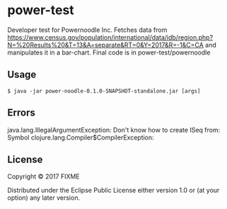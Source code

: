 # power-test

Developer test for Powernoodle Inc. Fetches data from https://www.census.gov/population/international/data/idb/region.php?N=%20Results%20&T=13&A=separate&RT=0&Y=2017&R=-1&C=CA and manipulates it in a bar-chart. Final code is in power-test/powernoodle

## Usage

    $ java -jar power-noodle-0.1.0-SNAPSHOT-standalone.jar [args]

## Errors
java.lang.IllegalArgumentException: Don't know how to create ISeq from: Symbol
clojure.lang.Compiler$CompilerException:

## License

Copyright © 2017 FIXME

Distributed under the Eclipse Public License either version 1.0 or (at
your option) any later version.

